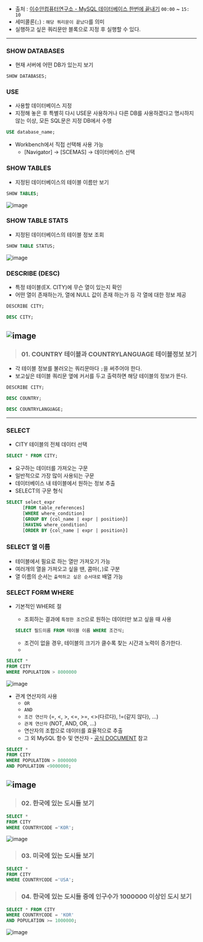 - 출처 : [이수안컴퓨터연구소 - MySQL 데이터베이스 한번에 끝내기](https://www.youtube.com/watch?v=vgIc4ctNFbc) `00:00` ~ `15: 10`
- 세미콜론(`;`) : `해당 쿼리문이 끝났다`를 의미
- 실행하고 싶은 쿼리문만 블록으로 지정 후 실행할 수 있다.
---

### SHOW DATABASES
- 현재 서버에 어떤 DB가 있는지 보기
```sql
SHOW DATABASES; 
```




### USE
- 사용할 데이터베이스 지정
- 지정해 놓은 후 특별히 다시 USE문 사용하거나 다른 DB를 사용하겠다고 명시하지 않는 이상, 모든 SQL문은 지정 DB에서 수행
```sql
USE database_name;
```
- Workbench에서 직접 선택해 사용 가능
  - [Navigator] -> [SCEMAS] -> 데이터베이스 선택




### SHOW TABLES
- 지정된 데이터베이스의 테이블 이름만 보기
```sql
SHOW TABLES;
```
![image](https://user-images.githubusercontent.com/74661937/147538045-c6c5eb1e-dc3e-44f8-be43-94cf7f41cdf9.png)




### SHOW TABLE STATS
- 지정된 데이터베이스의 테이블 정보 조회
```SQL
SHOW TABLE STATUS;
```
![image](https://user-images.githubusercontent.com/74661937/147538026-e48440e5-099c-4658-82c1-3e289f571a1a.png)




### DESCRIBE (DESC)
- 특정 테이블(EX. CITY)에 무슨 열이 있는지 확인
- 어떤 열이 존재하는가, 열에 NULL 값이 존재 하는가 등 각 열에 대한 정보 제공
```SQL
DESCRIBE CITY;
```
```SQL
DESC CITY;
```
![image](https://user-images.githubusercontent.com/74661937/147538232-4f66736f-424d-4965-ad32-b957c96e1f1a.png)
---



> ### 01. COUNTRY 테이블과 COUNTRYLANGUAGE 테이블정보 보기
- 각 테이블 정보를 불러오는 쿼리문마다 `;`을 써주어야 한다.
- 보고싶은 테이블 쿼리문 옆에 커서를 두고 출력하면 해당 테이블의 정보가 뜬다.
```SQL
DESCRIBE CITY;

DESC COUNTRY;

DESC COUNTRYLANGUAGE;
```


---
### SELECT
- CITY 테이블의 전체 데이터 선택
```SQL
SELECT * FROM CITY;
```
- 요구하는 데이터를 가져오는 구문
- 일반적으로 가장 많이 사용되는 구문
- 데이터베이스 내 테이블에서 원하는 정보 추출
- SELECT의 구문 형식
```SQL
SELECT select_expr
      [FROM table_references]
      [WHERE where_condition]
      [GROUP BY {col_name | expr | position}]
      [HAVING where_condition]
      [ORDER BY {col_name | expr | position}]
```



### SELECT 열 이름
- 테이블에서 필요로 하는 열만 가져오기 가능
- 여러개의 열을 가져오고 싶을 땐, 콤마(`,`)로 구분
- 열 이름의 순서는 `출력하고 싶은 순서대로` 배열 가능




### SELECT FORM WHERE
- 기본적인 WHERE 절
  - 조회하는 결과에 `특정한 조건`으로 원하는 데이터만 보고 싶을 때 사용
  
  ```SQL
  SELECT 필드이름 FROM 테이블 이름 WHERE 조건식;
  ```
  
  - 조건이 없을 경우, 테이블의 크기가 클수록 찾는 시간과 노력이 증가한다.
  - 
```SQL
SELECT *
FROM CITY
WHERE POPULATION > 8000000
```
![image](https://user-images.githubusercontent.com/74661937/147543374-cf7c1593-a614-4502-9bda-cc23a6a987a1.png)


- 관계 연산자의 사용
  - `OR`
  - `AND`
  - `조건 연산자` (=, <, >, <=, >=, <>(다르다), !=(같지 않다), ...)
  - `관계 연산자` (NOT, AND, OR, ...)
  - 연산자의 조합으로 데이터를 효율적으로 추출
  - 그 외 MySQL 함수 및 연산자 - [공식 DOCUMENT](https://dev.mysql.com/doc/refman/8.0/en/functions.html) 참고
  
```SQL
SELECT *
FROM CITY
WHERE POPULATION > 8000000
AND POPULATION <9000000;
```
![image](https://user-images.githubusercontent.com/74661937/147544031-150a408d-6e4d-4990-bac6-0d4c0ebd52ff.png)
---


> ### 02. 한국에 있는 도시들 보기
```SQL
SELECT *
FROM CITY
WHERE COUNTRYCODE ='KOR';
```
![image](https://user-images.githubusercontent.com/74661937/147544479-0ad49f82-2c5a-49e7-87c5-1c9a7850d3a0.png)



> ### 03. 미국에 있는 도시들 보기
```SQL
SELECT *
FROM CITY
WHERE COUNTRYCODE ='USA';
```



> ### 04. 한국에 있는 도시들 중에 인구수가 1000000 이상인 도시 보기
```SQL
SELECT * FROM CITY
WHERE COUNTRYCODE = 'KOR'
AND POPULATION >= 1000000;
```
![image](https://user-images.githubusercontent.com/74661937/147544667-2ec17811-5e00-42a1-8016-a771e441a71d.png)


